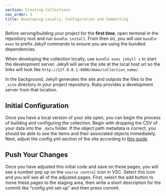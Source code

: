 ```yaml
---
section: Creating Collections
nav_order: 3
title: Developing Locally, Configuration and Committing
---
```


Before serving/building your project for the **first time**, open terminal in the repository root and run `bundle install`. 
From then on, you will use `bundle exec` to prefix Jekyll commands to ensure you are using the bundled dependencies.

When developing the collection locally, use `bundle exec jekyll s` to start the development server. Jekyll will serve the site at the local host url so the links will look like `http://127.0.0.1:4000/demo/collection_name/`.

In the background, Jekyll generates the site and outputs the files to the `_site` directory in your project repository.
Ruby provides a development server from that location.

## Initial Configuration

Once you have a local version of your site open, you can begin the process of building and configuring the collection. Begin with dropping the CSV of your data into the `_data` folder. If the object path metadata is correct, you should be able to see the items and their associated objects immediately. Next, adjust the config.yml section of the site according to [this guide](https://collectionbuilder.github.io/cb-docs/docs/config/url/). 

## Push Your Changes

Once you have adjusted this initial code and save on these pages, you will see a number pop up on the `source control` icon in VSC. Select this icon and you will see all of the adjusted pages. First, select the add button to move these pages to the staging area, then write a short description for the commit like “config.yml set-up” and then press commit.
